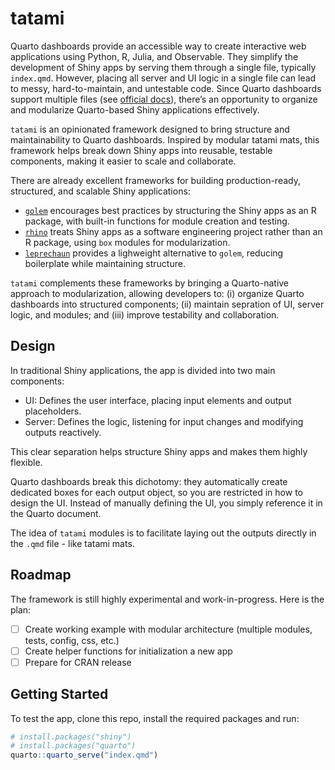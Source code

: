 # tatami

Quarto dashboards provide an accessible way to create interactive web applications using Python, R, Julia, and Observable. They simplify the development of Shiny apps by serving them through a single file, typically `index.qmd`. However, placing all server and UI logic in a single file can lead to messy, hard-to-maintain, and untestable code. Since Quarto dashboards support multiple files (see [official docs]((https://quarto.org/docs/interactive/shiny/execution.html#multiple-files))), there’s an opportunity to organize and modularize Quarto-based Shiny applications effectively.

`tatami` is an opinionated framework designed to bring structure and maintainability to Quarto dashboards. Inspired by modular tatami mats, this framework helps break down Shiny apps into reusable, testable components, making it easier to scale and collaborate.

There are already excellent frameworks for building production-ready, structured, and scalable Shiny applications:

- [`golem`](https://github.com/ThinkR-open/golem) encourages best practices by structuring the Shiny apps as an R package, with built-in functions for module creation and testing.
- [`rhino`](https://github.com/Appsilon/rhino) treats Shiny apps as a software engineering project rather than an R package, using `box` modules for modularization.
- [`leprechaun`](https://github.com/devOpifex/leprechaun) provides a lighweight alternative to `golem`, reducing boilerplate while maintaining structure.

`tatami` complements these frameworks by bringing a Quarto-native approach to modularization, allowing developers to: (i) organize Quarto dashboards into structured components; (ii) maintain sepration of UI, server logic, and modules; and (iii) improve testability and collaboration.

## Design

In traditional Shiny applications, the app is divided into two main components:

- UI: Defines the user interface, placing input elements and output placeholders.
- Server: Defines the logic, listening for input changes and modifying outputs reactively.

This clear separation helps structure Shiny apps and makes them highly flexible.

Quarto dashboards break this dichotomy: they automatically create dedicated boxes for each output object, so you are restricted in how to design the UI. Instead of manually defining the UI, you simply reference it in the Quarto document.

The idea of `tatami` modules is to facilitate laying out the outputs directly in the `.qmd` file - like tatami mats. 

## Roadmap

The framework is still highly experimental and work-in-progress. Here is the plan:

- [ ] Create working example with modular architecture (multiple modules, tests, config, css, etc.)
- [ ] Create helper functions for initialization a new app
- [ ] Prepare for CRAN release

## Getting Started

To test the app, clone this repo, install the required packages and run:

```r
# install.packages("shiny")
# install.packages("quarto")
quarto::quarto_serve("index.qmd")
```

